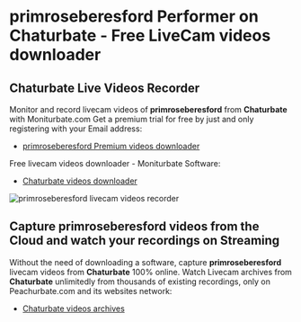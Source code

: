 # primroseberesford Performer on Chaturbate - Free LiveCam videos downloader

## Chaturbate Live Videos Recorder

Monitor and record livecam videos of **primroseberesford** from **Chaturbate** with Moniturbate.com
Get a premium trial for free by just and only registering with your Email address:
* [primroseberesford Premium videos downloader](https://moniturbate.com/request-demo-licence-key.html)

Free livecam videos downloader - Moniturbate Software:
* [Chaturbate videos downloader](https://moniturbate.com/moniturbate-download-software.html)

![primroseberesford livecam videos recorder](https://peachurnet.com/templates/moniturbate-software.png)


## Capture primroseberesford videos from the Cloud and watch your recordings on Streaming

Without the need of downloading a software, capture **primroseberesford** livecam videos from **Chaturbate** 100% online.
Watch Livecam archives from **Chaturbate** unlimitedly from thousands of existing recordings, only on Peachurbate.com and its websites network:
* [Chaturbate videos archives](https://peachurnet.com/)